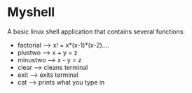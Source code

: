 # Myshell

A basic linux shell application that contains several functions:
  - factorial --> x! = x*(x-1)*(x-2)....
  - plustwo --> x + y = z
  - minustwo --> x - y = z
  - clear --> cleans terminal
  - exit --> exits terminal
  - cat --> prints what you type in 
  

